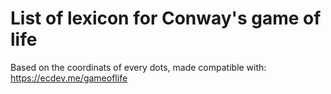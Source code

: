 # List of lexicon for Conway's game of life

Based on the coordinats of every dots, made compatible with: https://ecdev.me/gameoflife
